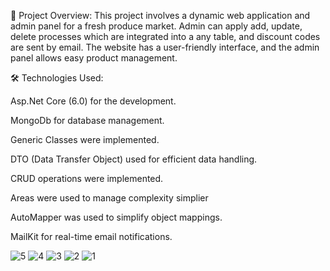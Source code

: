 📌 Project Overview:
This project involves a dynamic web application and admin panel for a fresh produce market. Admin can apply add, update, delete processes which are integrated into a any table, and discount codes are sent by email. The website has a user-friendly interface, and the admin panel allows easy product management.

🛠️ Technologies Used:

Asp.Net Core (6.0) for the development.

MongoDb for database management.

Generic Classes were implemented.

DTO (Data Transfer Object) used for efficient data handling.

CRUD operations were implemented.

Areas were used to manage complexity simplier

AutoMapper was used to simplify object mappings.

MailKit for real-time email notifications.

![5](https://github.com/user-attachments/assets/70fa1fcf-ed68-4a07-8d04-62fbeef15755)
![4](https://github.com/user-attachments/assets/a7d46a74-4e03-472a-a21e-fb126e128c35)
![3](https://github.com/user-attachments/assets/d955129a-01ca-422b-a5f5-fe0f01068936)
![2](https://github.com/user-attachments/assets/85e49484-47fa-4099-8d5e-cc6dff080992)
![1](https://github.com/user-attachments/assets/cdc2be36-c86f-4cfb-b63e-d578067820ac)



